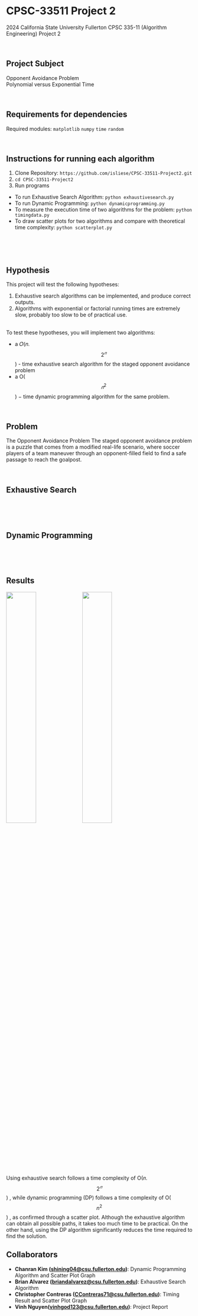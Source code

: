 # CPSC-33511 Project 2
2024 California State University Fullerton CPSC 335-11 (Algorithm Engineering) Project 2 <p> <p> <br>

## Project Subject
Opponent Avoidance Problem <br>
Polynomial versus Exponential Time

<br>

## Requirements for dependencies 
Required modules: `matplotlib` `numpy` `time` `random`

<br>

## Instructions for running each algorithm
1. Clone Repository: `https://github.com/isliese/CPSC-33511-Project2.git` <br>
2. `cd CPSC-33511-Project2` <br>
3. Run programs
* To run Exhaustive Search Algorithm: `python exhaustivesearch.py` <br>
* To run Dynamic Programming: `python dynamicprogramming.py` <br>
* To measure the execution time of two algorithms for the problem: `python timingdata.py` <br>
* To draw scatter plots for two algorithms and compare with theoretical time complexity: `python scatterplot.py` <br>



<br><br><br>

## Hypothesis 
This project will test the following hypotheses:
1. Exhaustive search algorithms can be implemented, and produce correct outputs.
2. Algorithms with exponential or factorial running times are extremely slow, probably too
slow to be of practical use. <br> <br>

To test these hypotheses, you will implement two algorithms:
* a 𝑂(𝑛. $$2^𝑛$$) - time exhaustive search algorithm for the staged opponent avoidance
problem
* a O($$𝑛^2$$) − time dynamic programming algorithm for the same problem.

<br>

## Problem 
The Opponent Avoidance Problem
The staged opponent avoidance problem is a puzzle that comes from a modified real-life scenario,
where soccer players of a team maneuver through an opponent-filled field to find a safe
passage to reach the goalpost.

<br>

## Exhaustive Search
<br><br><br>
## Dynamic Programming 
<br><br><br>

## Results
<img src="https://github.com/user-attachments/assets/560d7e27-77bd-4a16-9c80-75818949ab81" width="40%">
<img src="https://github.com/user-attachments/assets/5872abdd-fae5-4bc5-9db6-dda1d50fa7f5" width="40%">

Using exhaustive search follows a time complexity of  O(𝑛. $$2^𝑛$$) , while dynamic programming (DP) follows a time complexity of  O($$n^2$$) , as confirmed through a scatter plot.
Although the exhaustive algorithm can obtain all possible paths, it takes too much time to be practical. On the other hand, using the DP algorithm significantly reduces the time required to find the solution.

## Collaborators 
- **Chanran Kim (shining04@csu.fullerton.edu)**: Dynamic Programming Algorithm and Scatter Plot Graph
- **Brian Alvarez (briandalvarez@csu.fullerton.edu)**: Exhaustive Search Algorithm
- **Christopher Contreras (CContreras71@csu.fullerton.edu)**: Timing Result and Scatter Plot Graph
- **Vinh Nguyen(vinhgod123@csu.fullerton.edu)**: Project Report

